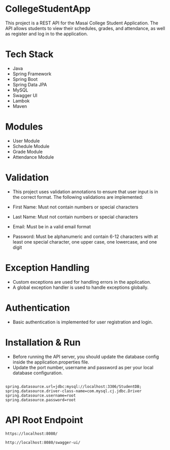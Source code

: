 # CollegeStudentApp

This project is a REST API for the Masai College Student Application. The API allows students to view their schedules, grades, and attendance, as well as register and log in to the application.


# Tech Stack
- Java
- Spring Framework
- Spring Boot
- Spring Data JPA
- MySQL
- Swagger UI
- Lambok
- Maven




# Modules
- User Module
- Schedule Module
- Grade Module
- Attendance Module


# Validation
- This project uses validation annotations to ensure that user input is in the correct format. The following validations are implemented:

- First Name: Must not contain numbers or special characters

- Last Name: Must not contain numbers or special characters

- Email: Must be in a valid email format

- Password: Must be alphanumeric and contain 6-12 characters with at least one special character, one upper case, one lowercase, and one digit

# Exception Handling
- Custom exceptions are used for handling errors in the application.
- A global exception handler is used to handle exceptions globally.
# Authentication
- Basic authentication is implemented for user registration and login.


# Installation & Run
 - Before running the API server, you should update the database config inside the application.properties file.
- Update the port number, username and password as per your local database configuration.

```server.port=8080

spring.datasource.url=jdbc:mysql://localhost:3306/StudentDB;
spring.datasource.driver-class-name=com.mysql.cj.jdbc.Driver
spring.datasource.username=root
spring.datasource.password=root

```

# API Root Endpoint
```
https://localhost:8080/
```
```
http://localhost:8080/swagger-ui/
```

